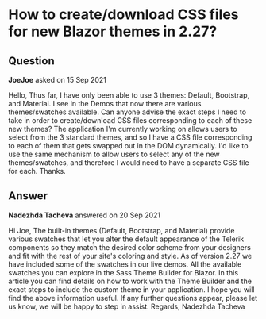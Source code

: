# How to create/download CSS files for new Blazor themes in 2.27?

## Question

**JoeJoe** asked on 15 Sep 2021

Hello, Thus far, I have only been able to use 3 themes: Default, Bootstrap, and Material. I see in the Demos that now there are various themes/swatches available. Can anyone advise the exact steps I need to take in order to create/download CSS files corresponding to each of these new themes? The application I'm currently working on allows users to select from the 3 standard themes, and so I have a CSS file corresponding to each of them that gets swapped out in the DOM dynamically. I'd like to use the same mechanism to allow users to select any of the new themes/swatches, and therefore I would need to have a separate CSS file for each. Thanks.

## Answer

**Nadezhda Tacheva** answered on 20 Sep 2021

Hi Joe, The built-in themes (Default, Bootstrap, and Material) provide various swatches that let you alter the default appearance of the Telerik components so they match the desired color scheme from your designers and fit with the rest of your site's coloring and style. As of version 2.27 we have included some of the swatches in our live demos. All the available swatches you can explore in the Sass Theme Builder for Blazor. In this article you can find details on how to work with the Theme Builder and the exact steps to include the custom theme in your application. I hope you will find the above information useful. If any further questions appear, please let us know, we will be happy to step in assist. Regards, Nadezhda Tacheva

